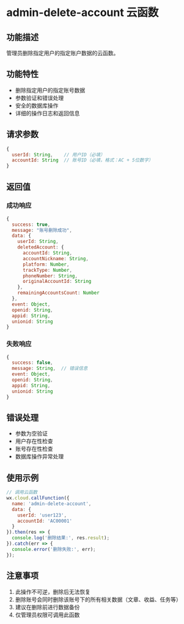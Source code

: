 # admin-delete-account 云函数

## 功能描述
管理员删除指定用户的指定账户数据的云函数。

## 功能特性
- 删除指定用户的指定账号数据
- 参数验证和错误处理
- 安全的数据库操作
- 详细的操作日志和返回信息

## 请求参数
```javascript
{
  userId: String,    // 用户ID（必填）
  accountId: String  // 账号ID（必填，格式：AC + 5位数字）
}
```

## 返回值

### 成功响应
```javascript
{
  success: true,
  message: "账号删除成功",
  data: {
    userId: String,
    deletedAccount: {
      accountId: String,
      accountNickname: String,
      platform: Number,
      trackType: Number,
      phoneNumber: String,
      originalAccountId: String
    },
    remainingAccountsCount: Number
  },
  event: Object,
  openid: String,
  appid: String,
  unionid: String
}
```

### 失败响应
```javascript
{
  success: false,
  message: String,  // 错误信息
  event: Object,
  openid: String,
  appid: String,
  unionid: String
}
```

## 错误处理
- 参数为空验证
- 用户存在性检查
- 账号存在性检查
- 数据库操作异常处理

## 使用示例
```javascript
// 调用云函数
wx.cloud.callFunction({
  name: 'admin-delete-account',
  data: {
    userId: 'user123',
    accountId: 'AC00001'
  }
}).then(res => {
  console.log('删除结果:', res.result);
}).catch(err => {
  console.error('删除失败:', err);
});
```

## 注意事项
1. 此操作不可逆，删除后无法恢复
2. 删除账号会同时删除该账号下的所有相关数据（文章、收益、任务等）
3. 建议在删除前进行数据备份
4. 仅管理员权限可调用此函数